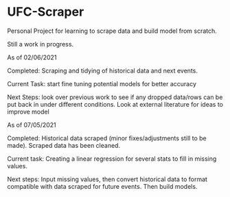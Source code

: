 # UFC-Scraper
Personal Project for learning to scrape data and build model from scratch. 

Still a work in progress. 

As of 02/06/2021

Completed: Scraping and tidying of historical data and next events.

Current Task: start fine tuning potential models for better accuracy

Next Steps: look over previous work to see if any dropped data/rows can be put back in under different conditions. Look at external literature for ideas to improve model


As of 07/05/2021

Completed:        Historical data scraped (minor fixes/adjustments still to be made). Scraped data has been cleaned. 

Current task:     Creating a linear regression for several stats to fill in missing values. 

Next steps:       Input missing values, then convert historical data to format compatible with data scraped for future events. Then build models. 
